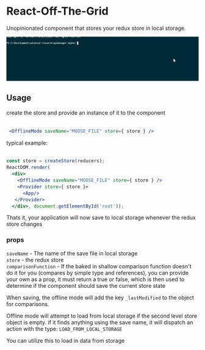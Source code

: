 # React-Off-The-Grid
Unopinionated component that stores your redux store in local storage.

![Install](resources/images/installoffthegrid.gif)

## Usage

create the store and provide an instance of it to the component

```jsx

 <OfflineMode saveName="MOOSE_FILE" store={ store } />
```

typical example:

```jsx

const store = createStore(reducers);
ReactDOM.render(
  <div>
    <OfflineMode saveName="MOOSE_FILE" store={ store } />
    <Provider store={ store }>
      <App/>
   </Provider>
  </div>, document.getElementById('root'));
```

Thats it, your application will now save to local storage whenever the redux store changes

### props

`saveName` - The name of the save file in local storage<br/>
`store` - the redux store<br/>
`comparisonFunction` - If the baked in shallow comparison function doesn't do it for you (compares by simple type and references), you can provide your own as a prop, it must return a true or false, which is then used to determine if the component should save the current store state

When saving, the offline mode will add the key `_lastModified` to the object for comparisons.

Offline mode will attempt to load from local storage if the second level store object is empty. if it finds anything using the save name, it will
dispatch an action with the type: `LOAD_FROM_LOCAL_STORAGE`

You can utilize this to load in data from storage
